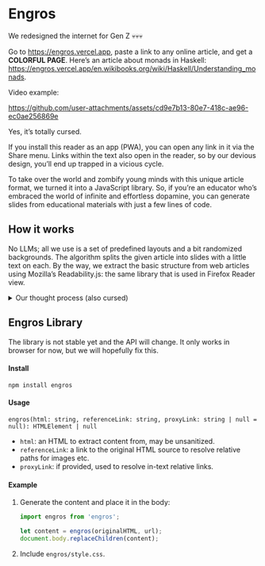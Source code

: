 # Engros

We redesigned the internet for Gen Z 💀💀💀

Go to https://engros.vercel.app, paste a link to any online article, and get a **COLORFUL PAGE**. Here’s an article about monads in Haskell: https://engros.vercel.app/en.wikibooks.org/wiki/Haskell/Understanding_monads. 

Video example: 

https://github.com/user-attachments/assets/cd9e7b13-80e7-418c-ae96-ec0ae256869e

Yes, it’s totally cursed.

If you install this reader as an app (PWA), you can open any link in it via the Share menu. Links within the text also open in the reader, so by our devious design, you’ll end up trapped in a vicious cycle.

To take over the world and zombify young minds with this unique article format, we turned it into a JavaScript library. So, if you’re an educator who’s embraced the world of infinite and effortless dopamine, you can generate slides from educational materials with just a few lines of code.

## How it works

No LLMs; all we use is a set of predefined layouts and a bit randomized backgrounds. The algorithm splits the given article into slides with a little text on each. By the way, we extract the basic structure from web articles using Mozilla’s Readability.js: the same library that is used in Firefox Reader view.

<details>

<summary>Our thought process (also cursed)</summary>

![telegram-cloud-photo-size-2-5208847444106931342-y](https://github.com/user-attachments/assets/2855f943-fb91-46cf-9197-1b7fb3665968)

</details>

## Engros Library

The library is not stable yet and the API will change. It only works in browser for now, but we will hopefully fix this.

#### Install

```shell
npm install engros
```

#### Usage

`engros(html: string, referenceLink: string, proxyLink: string | null = null): HTMLElement | null `

- `html`: an HTML to extract content from, may be unsanitized.
- `referenceLink`: a link to the original HTML source to resolve relative paths for images etc.
- `proxyLink`: if provided, used to resolve in-text relative links.

#### Example

1. Generate the content and place it in the body:

    ```javascript
    import engros from 'engros';
    
    let content = engros(originalHTML, url);
    document.body.replaceChildren(content);
    ```

2. Include `engros/style.css`.
